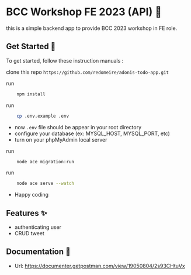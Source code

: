 
# BCC Workshop FE 2023 (API) 📝  
this is a simple backend app to provide BCC 2023 workshop in FE role. 

## Get Started 🚀  
To get started, follow these instruction manuals :

clone this repo `https://github.com/redomeire/adonis-todo-app.git` 

run 
~~~bash  
    npm install
~~~

run
~~~bash
    cp .env.example .env
~~~
- now `.env` file should be appear in your root directory
- configure your database (ex: MYSQL_HOST, MYSQL_PORT, etc)
- turn on your phpMyAdmin local server 

run
~~~bash
    node ace migration:run
~~~

run
~~~bash
    node ace serve --watch
~~~
- Happy coding
    
## Features ✨  
- authenticating user
- CRUD tweet

## Documentation 🙌
- Url: https://documenter.getpostman.com/view/19050804/2s93CHtuVx
